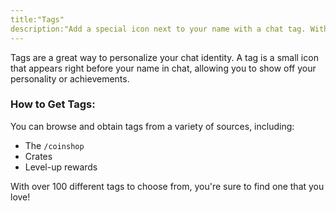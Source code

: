 ```yaml
---
title:"Tags"
description:"Add a special icon next to your name with a chat tag. With over 100 to choose from, you can find the perfect one to represent you."
---
```


Tags are a great way to personalize your chat identity. A tag is a small icon that appears right before your name in chat, allowing you to show off your personality or achievements.

### How to Get Tags:

You can browse and obtain tags from a variety of sources, including:

*   The `/coinshop`
*   Crates
*   Level-up rewards

With over 100 different tags to choose from, you're sure to find one that you love!
